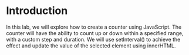 # Introduction

In this lab, we will explore how to create a counter using JavaScript. The counter will have the ability to count up or down within a specified range, with a custom step and duration. We will use setInterval() to achieve the effect and update the value of the selected element using innerHTML.
